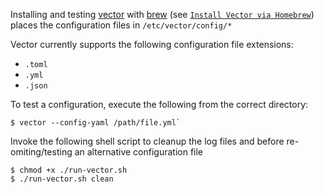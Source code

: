 Installing and testing [vector](https://vector.dev) with [brew](https://vector.dev/docs/setup/installation/package-managers/homebrew/) (see [`Install Vector via Homebrew`](https://assume-role-docs--vector-project.netlify.app/docs/setup/installation/package-managers/homebrew/)) places the configuration files in `/etc/vector/config/*`

Vector currently supports the following configuration file extensions:

* `.toml`
* `.yml`
* `.json`

To test a configuration, execute the following from the correct directory:

```
$ vector --config-yaml /path/file.yml`
```

Invoke the following shell script to cleanup the log files and before re-omiting/testing an alternative configuration file

```
$ chmod +x ./run-vector.sh
$ ./run-vector.sh clean
```
